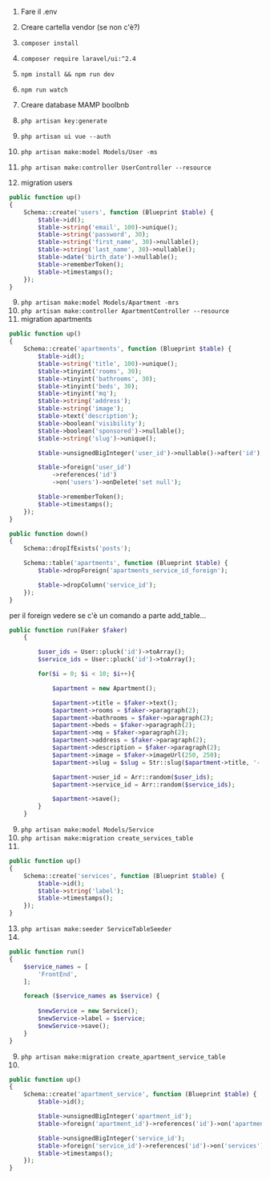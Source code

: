 1. Fare il .env
2. Creare cartella vendor (se non c'è?)
3. ``` composer install ```
4. ```composer require laravel/ui:^2.4```
5. ```npm install && npm run dev```
6. ``` npm run watch ```
8. Creare database MAMP boolbnb
7. ``` php artisan key:generate ```
8. ```php artisan ui vue --auth```

9. ```php artisan make:model Models/User -ms```
10. ``` php artisan make:controller UserController --resource ```
11. migration users
```php
public function up()
{
    Schema::create('users', function (Blueprint $table) {
        $table->id();
        $table->string('email', 100)->unique();
        $table->string('password', 30);
        $table->string('first_name', 30)->nullable();
        $table->string('last_name', 30)->nullable();
        $table->date('birth_date')->nullable();
        $table->rememberToken();
        $table->timestamps();
    });
}
```

9. ```php artisan make:model Models/Apartment -mrs```
10. ``` php artisan make:controller ApartmentController --resource ```
12. migration apartments
```php
public function up()
{
    Schema::create('apartments', function (Blueprint $table) {
        $table->id();
        $table->string('title', 100)->unique();
        $table->tinyint('rooms', 30);
        $table->tinyint('bathrooms', 30);
        $table->tinyint('beds', 30);
        $table->tinyint('mq');
        $table->string('address');
        $table->string('image');
        $table->text('description');
        $table->boolean('visibility');
        $table->boolean('sponsored')->nullable();
        $table->string('slug')->unique();

        $table->unsignedBigInteger('user_id')->nullable()->after('id');

        $table->foreign('user_id')
            ->references('id')
            ->on('users')->onDelete('set null');

        $table->rememberToken();
        $table->timestamps();
    });
}

public function down()
{
    Schema::dropIfExists('posts');

    Schema::table('apartments', function (Blueprint $table) {
        $table->dropForeign('apartments_service_id_foreign');

        $table->dropColumn('service_id');
    });
}
```
per il foreign vedere se c'è un comando a parte add_table...

```php
public function run(Faker $faker)
    {

        $user_ids = User::pluck('id')->toArray();
        $service_ids = User::pluck('id')->toArray();

        for($i = 0; $i < 10; $i++){

            $apartment = new Apartment();

            $apartment->title = $faker->text();
            $apartment->rooms = $faker->paragraph(2);
            $apartment->bathrooms = $faker->paragraph(2);
            $apartment->beds = $faker->paragraph(2);
            $apartment->mq = $faker->paragraph(2);
            $apartment->address = $faker->paragraph(2);
            $apartment->description = $faker->paragraph(2);
            $apartment->image = $faker->imageUrl(250, 250);
            $apartment->slug = $slug = Str::slug($apartment->title, '-');

            $apartment->user_id = Arr::random($user_ids);
            $apartment->service_id = Arr::random($service_ids);

            $apartment->save();
        }
    }
```

9. ```php artisan make:model Models/Service```
9. ``` php artisan make:migration create_services_table ```
10. 
```php
public function up()
{
    Schema::create('services', function (Blueprint $table) {
        $table->id();
        $table->string('label');
        $table->timestamps();
    });
}
```
13. ```php artisan make:seeder ServiceTableSeeder```
12. 
```php
public function run()
{
    $service_names = [
        'FrontEnd',
    ];

    foreach ($service_names as $service) {
        
        $newService = new Service();
        $newService->label = $service;
        $newService->save();
    }
}
```


9. ``` php artisan make:migration create_apartment_service_table ```
10. 
```php
public function up()
{
    Schema::create('apartment_service', function (Blueprint $table) {
        $table->id();

        $table->unsignedBigInteger('apartment_id');
        $table->foreign('apartment_id')->references('id')->on('apartments')->onDelete('cascade');

        $table->unsignedBigInteger('service_id');
        $table->foreign('service_id')->references('id')->on('services')->onDelete('cascade');
        $table->timestamps();
    });
}
```